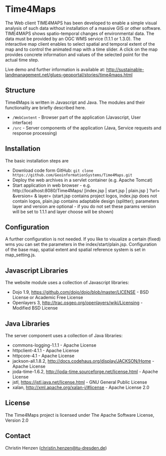 Time4Maps
=========

The Web client TIME4MAPS has been developed to enable a simple visual analysis of such data without installation of a massive GIS or other software. TIME4MAPS shows spatio-temporal changes of environmental data. The data must be provided by an OGC WMS service (1.1.1 or 1.3.0). The interactive map client enables to select spatial and temporal extent of the map and to control the animated map with a time slider. A click on the map provides concrete information and values of the selected point for the actual time step.  

Live demo and further information is available at: http://sustainable-landmanagement.net/glues-geoportal/stories/time4maps.html 

## Structure

Time4Maps is written in Javascript and Java. The modules and their functionality are briefly described here.

* ``/WebContent`` - Browser part of the application (Javascript, User interface)  
* ``/src`` - Server components of the application (Java, Service requests and response processing)

## Installation

The basic installation steps are
* Download code form GitHub: ``git clone https://github.com/GeoinformationSystems/Time4Maps.git``
* Deploy the web archives in a servlet container (e.g. Apache Tomcat)
* Start application in web browser - e.g. http://localhost:8080/Time4Maps/ [index.jsp | start.jsp | plain.jsp ] ?url= <yourwms> &version= <yourversion> & layer= <yourcommaseparatedlayers> (start.jsp contains project logos, index.jsp does not contain logos, plain.jsp contains adaptable design (splitter); parameters layer and version are optional - if you do not set these params version will be set to 1.1.1 and layer choose will be shown)

## Configuration

A further configuration is not needed. If you like to visualize a certain (fixed) wms you can set the parameters in the index/start/plain.jsp. Configuration of the base map, spatial extent and spatial reference system is set in map_setting.js.

## Javascript Libraries

The website module uses a collection of Javascript libraries:
 
* Dojo 1.9, https://github.com/dojo/dojo/blob/master/LICENSE - BSD License or Academic Free License
* Openlayers 3, http://trac.osgeo.org/openlayers/wiki/Licensing - Modified BSD License 

## Java Libraries

The server component uses a collection of Java libraries:

* commons-logging-1.1.1 - Apache License  
* httpclient-4.1.1 - Apache License
* httpcore-4.1 - Apache License
* jackson-all.1.8.2, http://docs.codehaus.org/display/JACKSON/Home - Apache License 
* joda-time-1.6.2, http://joda-time.sourceforge.net/license.html - Apache License
* jstl, https://jstl.java.net/license.html - GNU General Public License
* xalan, http://xml.apache.org/xalan-j/#license - Apache License 2.0

## License

The Time4Maps project is licensed under The Apache Software License, Version 2.0 

## Contact

Christin Henzen (christin.henzen@tu-dresden.de)
